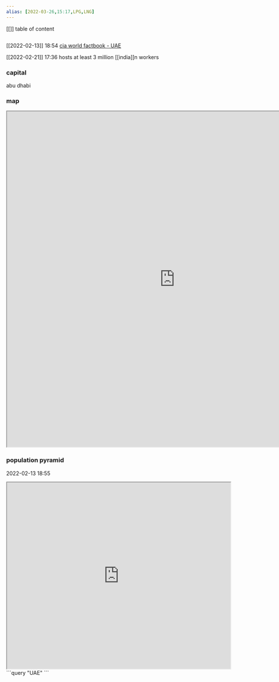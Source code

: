 ```yaml
---
alias: [2022-03-26,15:17,LPG,LNG]
---
```

[[]]
table of content
```toc
```
[[2022-02-13]] 18:54
[cia world factbook - UAE](https://www.cia.gov/the-world-factbook/countries/UAE)

[[2022-02-21]] 17:36
hosts at least 3 million [[india]]n workers
### capital
abu dhabi
### map
<iframe src="https://duckduckgo.com/?t=ffab&q=UAE&ia=web&iaxm=about" width="900" height="900" ></iframe>

### population pyramid

2022-02-13 18:55

<iframe src="https://www.populationpyramid.net/United Arab Emirates/2019/" width="600" height="500" ></iframe>
```query
"UAE"
```